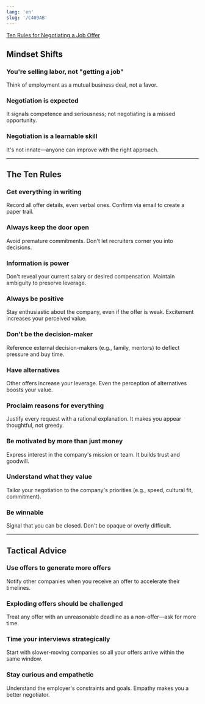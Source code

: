 ```yaml
---
lang: 'en'
slug: '/C409AB'
---
```


[Ten Rules for Negotiating a Job Offer](https://haseebq.com/my-ten-rules-for-negotiating-a-job-offer/)

## Mindset Shifts

### You're selling labor, not "getting a job"

Think of employment as a mutual business deal, not a favor.

### Negotiation is expected

It signals competence and seriousness; not negotiating is a missed opportunity.

### Negotiation is a learnable skill

It's not innate—anyone can improve with the right approach.

---

## The Ten Rules

### Get everything in writing

Record all offer details, even verbal ones. Confirm via email to create a paper trail.

### Always keep the door open

Avoid premature commitments. Don't let recruiters corner you into decisions.

### Information is power

Don't reveal your current salary or desired compensation. Maintain ambiguity to preserve leverage.

### Always be positive

Stay enthusiastic about the company, even if the offer is weak. Excitement increases your perceived value.

### Don't be the decision-maker

Reference external decision-makers (e.g., family, mentors) to deflect pressure and buy time.

### Have alternatives

Other offers increase your leverage. Even the perception of alternatives boosts your value.

### Proclaim reasons for everything

Justify every request with a rational explanation. It makes you appear thoughtful, not greedy.

### Be motivated by more than just money

Express interest in the company's mission or team. It builds trust and goodwill.

### Understand what they value

Tailor your negotiation to the company's priorities (e.g., speed, cultural fit, commitment).

### Be winnable

Signal that you can be closed. Don't be opaque or overly difficult.

---

## Tactical Advice

### Use offers to generate more offers

Notify other companies when you receive an offer to accelerate their timelines.

### Exploding offers should be challenged

Treat any offer with an unreasonable deadline as a non-offer—ask for more time.

### Time your interviews strategically

Start with slower-moving companies so all your offers arrive within the same window.

### Stay curious and empathetic

Understand the employer's constraints and goals. Empathy makes you a better negotiator.
